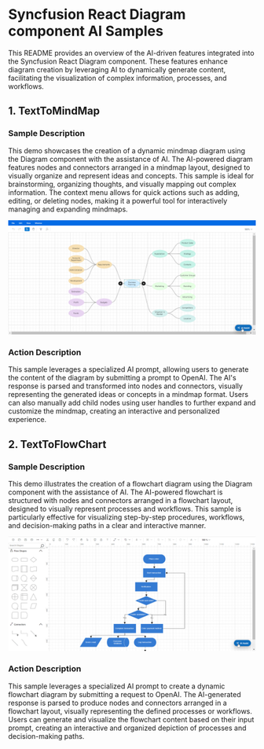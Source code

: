 # Syncfusion React Diagram component AI Samples

This README provides an overview of the AI-driven features integrated into the Syncfusion React Diagram component. These features enhance diagram creation by leveraging AI to dynamically generate content, facilitating the visualization of complex information, processes, and workflows.

## 1. TextToMindMap

### Sample Description

This demo showcases the creation of a dynamic mindmap diagram using the Diagram component with the assistance of AI. The AI-powered diagram features nodes and connectors arranged in a mindmap layout, designed to visually organize and represent ideas and concepts. This sample is ideal for brainstorming, organizing thoughts, and visually mapping out complex information. The context menu allows for quick actions such as adding, editing, or deleting nodes, making it a powerful tool for interactively managing and expanding mindmaps.

![Diagram AI MindMap](../gif-images/diagram/text-to-mindmap.gif)

### Action Description

This sample leverages a specialized AI prompt, allowing users to generate the content of the diagram by submitting a prompt to OpenAI. The AI's response is parsed and transformed into nodes and connectors, visually representing the generated ideas or concepts in a mindmap format. Users can also manually add child nodes using user handles to further expand and customize the mindmap, creating an interactive and personalized experience.

## 2. TextToFlowChart

### Sample Description

This demo illustrates the creation of a flowchart diagram using the Diagram component with the assistance of AI. The AI-powered flowchart is structured with nodes and connectors arranged in a flowchart layout, designed to visually represent processes and workflows. This sample is particularly effective for visualizing step-by-step procedures, workflows, and decision-making paths in a clear and interactive manner.

![Diagram AI FlowChart](../gif-images/diagram/text-to-flowchart.gif)

### Action Description

This sample leverages a specialized AI prompt to create a dynamic flowchart diagram by submitting a request to OpenAI. The AI-generated response is parsed to produce nodes and connectors arranged in a flowchart layout, visually representing the defined processes or workflows. Users can generate and visualize the flowchart content based on their input prompt, creating an interactive and organized depiction of processes and decision-making paths.